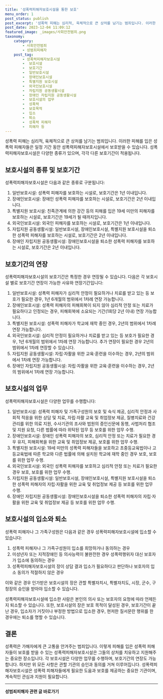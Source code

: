 ```yaml
---
title: '성폭력피해자보호시설을 통한 보호'
menu_order: 1
post_status: publish
post_excerpt: '성폭력 피해는 심리적, 육체적으로 큰 상처를 남기는 범죄입니다. 이러한 피해를 입은 성폭력 피해자들은 일정 기간 동안 성폭력피해자보호시설에서 보호받을 수 있습니다. 성폭력피해자보호시설은 다양한 종류가 있으며, 각각 다른 보호기간이 적용됩니다.'
post_date: 2023-12-04 11:09:12
featured_image: _images/사회안전범죄.png
taxonomy:
    category:
        - 사회안전범죄
        - 성범죄피해자
    post_tag:
        - 성폭력피해자보호시설
        -  보호시설
        -  보호기간
        -  일반보호시설
        -  장애인보호시설
        -  특별지원 보호시설
        -  외국인보호시설
        -  자립지원 공동생활시설
        -  장애인 자립지원 공동생활시설
        -  보호시설의 업무
        -  성폭력
        -  보호목적
        -  입소
        -  퇴소
        -  성폭력 피해자
        -  피해자 등
---
```



성폭력 피해는 심리적, 육체적으로 큰 상처를 남기는 범죄입니다. 이러한 피해를 입은 성폭력 피해자들은 일정 기간 동안 성폭력피해자보호시설에서 보호받을 수 있습니다. 성폭력피해자보호시설은 다양한 종류가 있으며, 각각 다른 보호기간이 적용됩니다.

## 보호시설의 종류 및 보호기간

성폭력피해자보호시설은 다음과 같은 종류로 구분됩니다:

1. 일반보호시설: 성폭력 피해자를 보호하는 시설로, 보호기간은 1년 이내입니다.
2. 장애인보호시설: 장애인 성폭력 피해자를 보호하는 시설로, 보호기간은 2년 이내입니다.
3. 특별지원 보호시설: 친족관계에 의한 강간 등의 피해를 입은 19세 미만의 피해자를 보호하는 시설로, 보호기간은 19세가 될 때까지입니다.
4. 외국인보호시설: 외국인 피해자를 보호하는 시설로, 보호기간은 1년 이내입니다.
5. 자립지원 공동생활시설: 일반보호시설, 장애인보호시설, 특별지원 보호시설을 퇴소한 성폭력 피해자를 보호하는 시설로, 보호기간은 2년 이내입니다.
6. 장애인 자립지원 공동생활시설: 장애인보호시설을 퇴소한 성폭력 피해자를 보호하는 시설로, 보호기간은 2년 이내입니다.

## 보호기간의 연장

성폭력피해자보호시설의 보호기간은 특정한 경우 연장될 수 있습니다. 다음은 각 보호시설 별로 보호기간 연장이 가능한 사유와 연장기간입니다:

1. 일반보호시설: 성폭력 피해자가 심리적 안정이 필요하거나 치료를 받고 있는 등 보호가 필요한 경우, 1년 6개월의 범위에서 1차례 연장 가능합니다.
2. 장애인보호시설: 성폭력 피해자의 피해회복이 되지 않아 심리적 안정 또는 치료가 필요하다고 인정되는 경우, 피해회복에 소요되는 기간(1회당 2년 이내) 연장 가능합니다.
3. 특별지원 보호시설: 성폭력 피해자가 학교에 재학 중인 경우, 2년의 범위에서 1차례 연장 가능합니다.
4. 외국인보호시설: 심리적 안정이 필요하거나 치료를 받고 있는 등 보호가 필요한 경우, 1년 6개월의 범위에서 1차례 연장 가능합니다. 추가 연장이 필요한 경우 2년의 범위에서 1차례 연장할 수 있습니다.
5. 자립지원 공동생활시설: 자립·자활을 위한 교육·훈련을 이수하는 경우, 2년의 범위에서 1차례 연장 가능합니다.
6. 장애인 자립지원 공동생활시설: 자립·자활을 위한 교육·훈련을 이수하는 경우, 2년의 범위에서 1차례 연장 가능합니다.

## 보호시설의 업무

성폭력피해자보호시설은 다양한 업무를 수행합니다:

1. 일반보호시설: 성폭력 피해자 및 가족구성원의 보호 및 숙식 제공, 심리적 안정과 사회적 적응을 위한 상담 및 치료, 자립·자활 교육 및 취업정보 제공, 질병치료와 건강관리를 위한 의료 지원, 수사기관의 조사와 법원의 증인신문에 동행, 사법처리 협조 및 지원 요청, 다른 법률에 따라 위탁된 업무 등 보호를 위한 업무 수행.
2. 장애인보호시설: 장애인 성폭력 피해자의 보호, 심리적 안정 또는 치료가 필요한 경우 유지, 피해회복을 위한 교육 및 취업정보 제공, 보호를 위한 업무 수행.
3. 특별지원 보호시설: 19세 미만의 성폭력 피해자들을 보호하고 초중등교육법이나 고등교육법에 따른 학교와 다른 법률에 의해 설치된 학교에 재학 중인 경우 보호, 보호를 위한 업무 수행.
4. 외국인보호시설: 외국인 성폭력 피해자를 보호하고 심리적 안정 또는 치료가 필요한 경우 보호, 보호를 위한 업무 수행.
5. 자립지원 공동생활시설: 일반보호시설, 장애인보호시설, 특별지원 보호시설을 퇴소한 성폭력 피해자의 자립·자활을 위한 교육 및 취업정보 제공 등 보호를 위한 업무 수행.
6. 장애인 자립지원 공동생활시설: 장애인보호시설을 퇴소한 성폭력 피해자의 자립·자활을 위한 교육 및 취업정보 제공 등 보호를 위한 업무 수행.

## 보호시설의 입소와 퇴소

성폭력 피해자나 그 가족구성원은 다음과 같은 경우 성폭력피해자보호시설에 입소할 수 있습니다:

1. 성폭력 피해자나 그 가족구성원이 입소를 희망하거나 동의하는 경우
2. 미성년자 또는 지적장애인 등 의사능력이 불완전한 경우 성폭력행위자 대신 보호자가 입소에 동의하는 경우
3. 성폭력피해자보호시설의 장이 상담 결과 입소가 필요하다고 판단하나 보호자의 입소 동의가 적절하지 않은 경우

이와 같은 경우 인가받은 보호시설의 장은 관할 특별자치시, 특별자치도, 시장, 군수, 구청장의 승인을 받아야 입소할 수 있습니다.

성폭력피해자보호시설에 입소한 사람은 본인의 의사 또는 보호자의 요청에 따라 언제든지 퇴소할 수 있습니다. 또한, 보호시설의 장은 보호 목적이 달성된 경우, 보호기간이 끝난 경우, 입소자가 거짓이나 부정한 방법으로 입소한 경우, 현저한 질서문란 행위를 한 경우에는 퇴소를 명할 수 있습니다.

## 결론

성폭력은 가해자에게 큰 고통을 안겨주는 범죄입니다. 이렇게 피해를 입은 성폭력 피해자들이 보호를 받을 수 있는 성폭력피해자보호시설은 그들의 상처를 치유하고 지원해주는 중요한 장소입니다. 각 보호시설은 다양한 업무를 수행하며, 보호기간의 연장도 가능합니다. 하지만 위 모든 사항은 관할 기관의 승인과 동의를 거쳐 이루어집니다. 성폭력피해자보호시설은 성폭력 피해자들에게 필요한 도움과 보호를 제공하는 중요한 기관이며, 계속적인 관심과 지원이 필요합니다.
<!-- wp:separator -->
<hr class="wp-block-separator has-alpha-channel-opacity"/>
<!-- /wp:separator -->

<!-- wp:group {"backgroundColor":"base","layout":{"type":"constrained"}} -->
<div class="wp-block-group has-base-background-color has-background"><!-- wp:paragraph {"align":"center","fontSize":"medium"} -->
<p class="has-text-align-center has-large-font-size"><strong>성범죄피해자 관련 글 바로가기</strong></p>
<!-- /wp:paragraph -->


<!-- wp:latest-posts
{"categories":[{"id":30925,"count":19,"description":"","link":"https://uknowlaw.com/category/%ec%84%b1%eb%b2%94%ec%a3%84%ed%94%bc%ed%95%b4%ec%9e%90/","name":"성범죄피해자","slug":"성범죄피해자","taxonomy":"category","parent":0,"meta":[],"_links":{"self":[{"href":"https://uknowlaw.com/wp-json/wp/v2/categories/30925"}],"collection":[{"href":"https://uknowlaw.com/wp-json/wp/v2/categories"}],"about":[{"href":"https://uknowlaw.com/wp-json/wp/v2/taxonomies/category"}],"wp:post_type":[{"href":"https://uknowlaw.com/wp-json/wp/v2/posts?categories=30925"}],"curies":[{"name":"wp","href":"https://api.w.org/{rel}","templated":true}]}}],"postsToShow":100,"excerptLength":28,"postLayout":"grid","columns":2,"featuredImageAlign":"left","featuredImageSizeSlug":"large","fontSize":"small"} /--></div>
<!-- /wp:group -->
